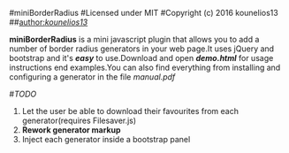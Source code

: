 #miniBorderRadius
#Licensed under MIT
#Copyright (c) 2016 kounelios13
##[author:_kounelios13_](http://kounelios13.github.io/mini-border-radius)

**miniBorderRadius** is a mini javascript plugin that allows you to add a number of border radius generators in your web page.It uses jQuery and bootstrap and it's **_easy_** to use.Download and open **_demo.html_** for usage instructions end examples.You can also find everything from installing and configuring a generator in the file _manual.pdf_

#_TODO_
1. Let the user be able to download their favourites from each generator(requires Filesaver.js)
2. **Rework generator markup**
3. Inject each generator inside a bootstrap panel

